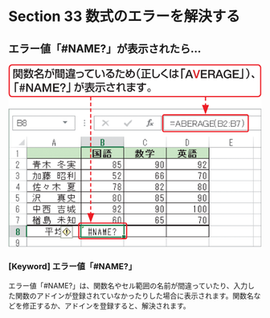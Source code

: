 # Section 33 数式のエラーを解決する

## エラー値「&#035;NAME?」が表示されたら…

![](001.png)

### [Keyword] エラー値「&#035;NAME?」
エラー値「&#035;NAME?」は、関数名やセル範囲の名前が間違っていたり、入力した関数のアドインが登録されていなかったりした場合に表示されます。関数名などを修正するか、アドインを登録すると、解決されます。
